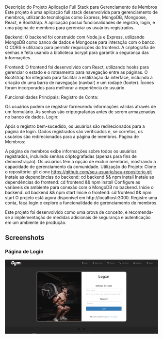 Descrição do Projeto
Aplicação Full Stack para Gerenciamento de Membros
Este projeto é uma aplicação full stack desenvolvida para gerenciamento de membros, utilizando tecnologias como Express, MongoDB, Mongoose, React, e Bootstrap. A aplicação possui funcionalidades de registro, login, e uma página de membros para gerenciar os usuários registrados.

Backend:
O backend foi construído com Node.js e Express, utilizando MongoDB como banco de dados e Mongoose para interação com o banco. O CORS é utilizado para permitir requisições do frontend. A criptografia de senhas é feita usando a biblioteca bcrypt para garantir a segurança das informações.

Frontend:
O frontend foi desenvolvido com React, utilizando hooks para gerenciar o estado e o roteamento para navegação entre as páginas. O Bootstrap foi integrado para facilitar a estilização da interface, incluindo a criação de uma barra de navegação (navbar) e um rodapé (footer). Ícones foram incorporados para melhorar a experiência do usuário.

Funcionalidades Principais:
Registro de Conta:

Os usuários podem se registrar fornecendo informações válidas através de um formulário. As senhas são criptografadas antes de serem armazenadas no banco de dados.
Login:

Após o registro bem-sucedido, os usuários são redirecionados para a página de login. Dados registrados são verificados e, se corretos, os usuários são redirecionados para a página de membros.
Página de Membros:

A página de membros exibe informações sobre todos os usuários registrados, incluindo senhas criptografadas (apenas para fins de demonstração).
Os usuários têm a opção de excluir membros, mostrando a capacidade de gerenciamento da comunidade.
Utilização do Projeto:
Clone o repositório: git clone https://github.com/seu-usuario/seu-repositorio.git
Instale as dependências do backend: cd backend && npm install
Instale as dependências do frontend: cd frontend && npm install
Configure as variáveis de ambiente para conexão com o MongoDB no backend.
Inicie o backend: cd backend && npm start
Inicie o frontend: cd frontend && npm start
O projeto está agora disponível em http://localhost:3000. Registre uma conta, faça login e explore a funcionalidade de gerenciamento de membros.

Este projeto foi desenvolvido como uma prova de conceito, e recomenda-se a implementação de medidas adicionais de segurança e autenticação em um ambiente de produção.

## Screenshots

### Página de Login
![Página de Login](Screenshots%20Frontend/Login.png)
